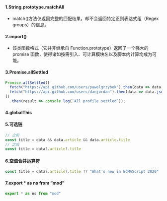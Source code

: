 #### 1.String.prototype.matchAll

- match()方法仅返回完整的匹配结果，却不会返回特定正则表达式组（Regex groups）的信息。

#### 2.import() 

-  该类函数格式（它并非继承自 Function.prototype）返回了一个强大的 promise 函数，使得诸如按需引入、可计算模块名以及脚本内计算均成为可能。

#### 3.Promise.allSettled

```js
Promise.allSettled([
  fetch("https://api.github.com/users/pawelgrzybek").then(data => data.json()),
  fetch("https://api.github.com/users/danjordan").then(data => data.json())
])
  .then(result => console.log(`All profile settled`));
```

#### 4.globalThis 

#### 5.可选链 

```js
// 之前
const title = data && data.article && data.article.title
// 之后
const title = data?.article?.title
```

#### 6.空值合并运算符

```js
const title = data?.article?.title ?? "What's new in ECMAScript 2020"
```

#### 7.export * as ns from “mod”

```js
export * as ns from "mod"
```

